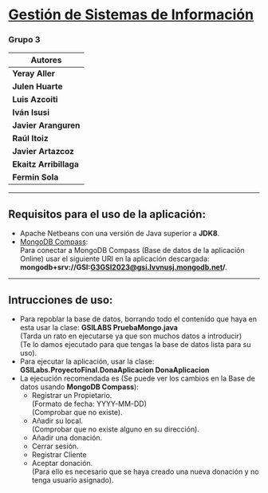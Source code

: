 # [Gestión de Sistemas de Información]()
### Grupo 3

| **Autores**                 |                                               
|-------------------------|
| **Yeray Aller** 	        |
| **Julen Huarte**    		 |
| **Luis Azcoiti**	              |
| **Iván Isusi**		     |
| **Javier Aranguren**	    | 
| **Raúl Itoiz**	             | 
| **Javier Artazcoz**	               | 
| **Ekaitz Arribillaga**	     |
| **Fermin Sola**	     |
---
## Requisitos para el uso de la aplicación:
-   Apache Netbeans con una versión de Java superior a **JDK8**.
-   [MongoDB Compass](https://www.mongodb.com/try/download/compass):       
Para conectar a MongoDB Compass (Base de datos de la aplicación Online) usar el siguiente URI en la aplicación descargada: **mongodb+srv://GSI:G3GSI2023@gsi.lvvnusj.mongodb.net/**.
---  
## Intrucciones de uso:
-   Para repoblar la base de datos, borrando todo el contenido que haya en esta usar la clase: **GSILABS PruebaMongo.java**  
(Tarda un rato en ejecutarse ya que son muchos datos a introducir)  
(Te lo damos ejecutado para que tengas la base de datos lista para su uso).
-   Para ejecutar la aplicación, usar la clase: **GSILabs.ProyectoFinal.DonaAplicacion DonaAplicacion**
-   La ejecución recomendada es (Se puede ver los cambios en la Base de datos usando **MongoDB Compass**):
    -   Registrar un Propietario.  
    (Formato de fecha: YYYY-MM-DD)  
    (Comprobar que no existe).
    -   Añadir su local.  
    (Comprobar que no existe alguno en su dirección).
    -   Añadir una donación.
    -   Cerrar sesión.
    -   Registrar Cliente
    -   Aceptar donación.  
    (Para ello es necesario que se haya creado una nueva donación y no tenga usuario asignado). 
